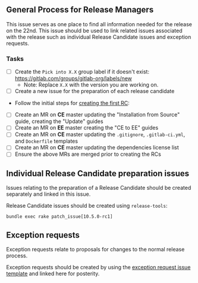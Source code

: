 ## General Process for Release Managers

This issue serves as one place to find all information needed for the
release on the 22nd. This issue should be used to link related issues
associated with the release such as individual Release Candidate issues
and exception requests.

### Tasks

- [ ] Create the `Pick into X.X` group label if it doesn't exist: https://gitlab.com/groups/gitlab-org/labels/new
  * Note: Replace `X.X` with the version you are working on.
- [ ] Create a new issue for the preparation of each release candidate
- Follow the initial steps for [creating the first RC](https://gitlab.com/gitlab-org/release/docs/blob/master/general/release-candidates.md#creating-rc1):
- [ ] Create an MR on **CE** master updating the "Installation from Source" guide, creating the "Update" guides
- [ ] Create an MR on **EE** master creating the "CE to EE" guides
- [ ] Create an MR on **CE** master updating the `.gitignore`, `.gitlab-ci.yml`, and `Dockerfile` templates
- [ ] Create an MR on **CE** master updating the dependencies license list
- [ ] Ensure the above MRs are merged prior to creating the RCs

## Individual Release Candidate preparation issues

Issues relating to the preparation of a Release Candidate should be created
separately and linked in this issue.

Release Candidate issues should be created using `release-tools`:

```
bundle exec rake patch_issue[10.5.0-rc1]
```

## Exception requests

Exception requests relate to proposals for changes to the normal release process.

Exception requests should be created by using the
[exception request issue template](.gitlab/issue_templates/Exception-request.md)
and linked here for posterity.

